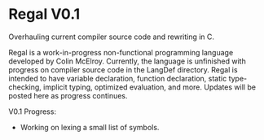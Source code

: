 # Regal V0.1

Overhauling current compiler source code and rewriting in C.

Regal is a work-in-progress non-functional programming language developed by Colin McElroy. Currently, the language is unfinished with progress on compiler source code in the LangDef directory. Regal is intended to have variable declaration, function declaration, static type-checking, implicit typing, optimized evaluation, and more. Updates will be posted here as progress continues.

V0.1 Progress:
- Working on lexing a small list of symbols.
